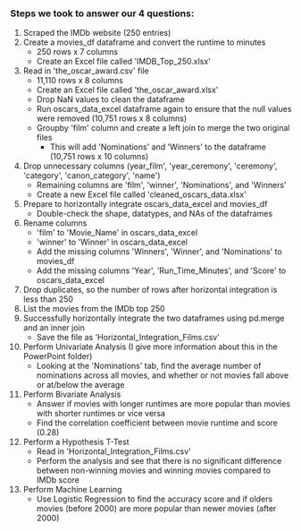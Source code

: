 ### Steps we took to answer our 4 questions:
1. Scraped the IMDb website (250 entries)
2. Create a movies_df dataframe and convert the runtime to minutes
   - 250 rows x 7 columns
   - Create an Excel file called 'IMDB_Top_250.xlsx'
3. Read in 'the_oscar_award.csv' file
   - 11,110 rows x 8 columns
   - Create an Excel file called 'the_oscar_award.xlsx'
   - Drop NaN values to clean the dataframe
   - Run oscars_data_excel dataframe again to ensure that the null values were removed (10,751 rows x 8 columns)
   - Groupby 'film' column and create a left join to merge the two original files
     - This will add 'Nominations' and 'Winners' to the dataframe (10,751 rows x 10 columns)
4. Drop unnecessary columns (year_film', 'year_ceremony', 'ceremony', 'category', 'canon_category', 'name')
   - Remaining columns are 'film', 'winner', 'Nominations', and 'Winners'
   - Create a new Excel file called 'cleaned_oscars_data.xlsx'
5. Prepare to horizontally integrate oscars_data_excel and movies_df
   - Double-check the shape, datatypes, and NAs of the dataframes
6. Rename columns
   - 'film' to 'Movie_Name' in oscars_data_excel
   - 'winner' to 'Winner' in oscars_data_excel
   - Add the missing columns 'Winners', 'Winner', and 'Nominations' to movies_df
   - Add the missing columns 'Year', 'Run_Time_Minutes', and 'Score' to oscars_data_excel
7. Drop duplicates, so the number of rows after horizontal integration is less than 250
8. List the movies from the IMDb top 250
9. Successfully horizontally integrate the two dataframes using pd.merge and an inner join
    - Save the file as 'Horizontal_Integration_Films.csv'
10. Perform Univariate Analysis (I give more information about this in the PowerPoint folder)
    - Looking at the 'Nominations' tab, find the average number of nominations across all movies, and whether or not movies fall above or at/below the average
11. Perform Bivariate Analysis
    - Answer if movies with longer runtimes are more popular than movies with shorter runtimes or vice versa
    - Find the correlation coefficient between movie runtime and score (0.28)
12. Perform a Hypothesis T-Test
    - Read in 'Horizontal_Integration_Films.csv'
    - Perform the analysis and see that there is no significant difference between non-winning movies and winning movies compared to IMDb score
13. Perform Machine Learning
    - Use Logistic Regression to find the accuracy score and if olders movies (before 2000) are more popular than newer movies (after 2000)
